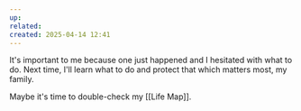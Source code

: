 ```yaml
---
up: 
related: 
created: 2025-04-14 12:41
---
```

It's important to me because one just happened and I hesitated with what to do. Next time, I'll learn what to do and protect that which matters most, my family. 

Maybe it's time to double-check my [[Life Map]].


